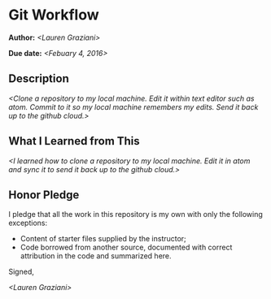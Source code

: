 # Git Workflow

**Author:** _\<Lauren Graziani\>_

**Due date:** _\<Febuary 4, 2016\>_

## Description

_\<Clone a repository to my local machine. Edit it within text editor such as atom. Commit to it so my local machine remembers my edits. Send it back up to the github cloud.\>_

## What I Learned from This

_\<I learned how to clone a repository to my local machine. Edit it in atom and sync it to send it back up to the github cloud.\>_

## Honor Pledge

I pledge that all the work in this repository is my own with only the following exceptions:

* Content of starter files supplied by the instructor;
* Code borrowed from another source, documented with correct attribution in the code and summarized here.

Signed,

_\<Lauren Graziani\>_
